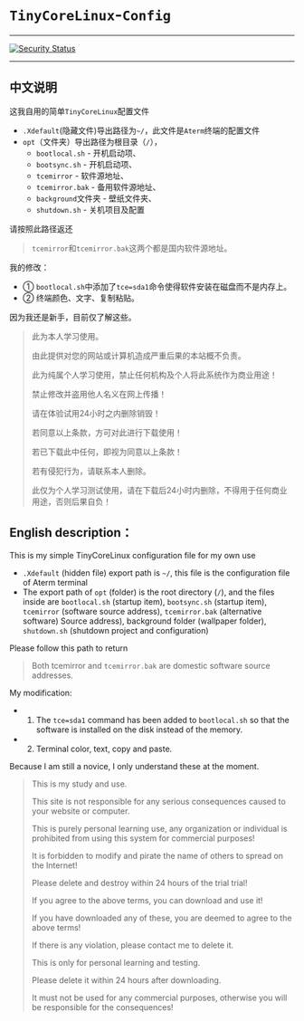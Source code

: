 # `TinyCoreLinux`-`Config`

------

[![Security Status](https://s.murphysec.com/badge/jidro/TinyCoreLinux-Config.svg)](https://www.murphysec.com/p/jidro/TinyCoreLinux-Config)

------

## 中文说明

这我自用的简单`TinyCoreLinux`配置文件    </br>

- `.Xdefault`(隐藏文件)导出路径为`~/`，此文件是`Aterm`终端的配置文件    </br>
- `opt`（文件夹）导出路径为根目录（`/`），    </br>
  - `bootlocal.sh` - 开机启动项、    </br>
  - `bootsync.sh` - 开机启动项、    </br>
  - `tcemirror` - 软件源地址、    </br>
  - `tcemirror.bak` - 备用软件源地址、    </br>
  - `background`文件夹 - 壁纸文件夹、    </br>
  - `shutdown.sh` - 关机项目及配置    </br>

请按照此路径返还    </br>

> `tcemirror`和`tcemirror.bak`这两个都是国内软件源地址。    </br>

我的修改：    </br>

- ① `bootlocal.sh`中添加了`tce=sda1`命令使得软件安装在磁盘而不是内存上。    </br>
- ② 终端颜色、文字、复制粘贴。    </br>

因为我还是新手，目前仅了解这些。    </br>

> 此为本人学习使用。     </br>
> 
> 由此提供对您的网站或计算机造成严重后果的本站概不负责。    </br>
> 
> 此为纯属个人学习使用，禁止任何机构及个人将此系统作为商业用途！    </br>
> 
> 禁止修改并盗用他人名义在网上传播！    </br>
> 
> 请在体验试用24小时之内删除销毁！    </br>
> 
> 若同意以上条款，方可对此进行下载使用！    </br>
> 
> 若已下载此中任何，即视为同意以上条款！    </br>
> 
> 若有侵犯行为，请联系本人删除。    </br>
> 
> 此仅为个人学习测试使用，请在下载后24小时内删除，不得用于任何商业用途，否则后果自负！    </br>

## English description：

This is my simple TinyCoreLinux configuration file for my own use        </br>

- `.Xdefault` (hidden file) export path is `~/`, this file is the configuration file of Aterm terminal         </br>
- The export path of `opt` (folder) is the root directory (`/`), and the files inside are `bootlocal.sh` (startup item), `bootsync.sh` (startup item), `tcemirror` (software source address), `tcemirror.bak` (alternative software) Source address), background folder (wallpaper folder), `shutdown.sh` (shutdown project and configuration)        </br>

Please follow this path to return    </br>

> Both tcemirror and `tcemirror.bak` are domestic software source addresses.    </br>

My modification:        </br>

- 1. The `tce=sda1` command has been added to `bootlocal.sh` so that the software is installed on the disk instead of the memory.        </br>
- 2. Terminal color, text, copy and paste.        </br>

Because I am still a novice, I only understand these at the moment.    </br>

> This is my study and use.    </br>
> 
> This site is not responsible for any serious consequences caused to your website or computer.    </br>
> 
> This is purely personal learning use, any organization or individual is prohibited from using this system for commercial purposes!    </br>
> 
> It is forbidden to modify and pirate the name of others to spread on the Internet!    </br>
> 
> Please delete and destroy within 24 hours of the trial trial!   </br>
> 
> If you agree to the above terms, you can download and use it!    </br>
> 
> If you have downloaded any of these, you are deemed to agree to the above terms!    </br>
> 
> If there is any violation, please contact me to delete it.    </br>
> 
> This is only for personal learning and testing.     </br>
> 
> Please delete it within 24 hours after downloading.     </br>
> 
> It must not be used for any commercial purposes, otherwise you will be responsible for the consequences!    </br>
